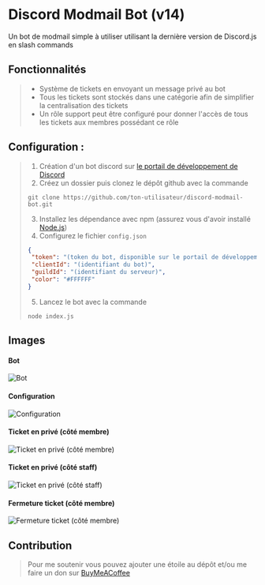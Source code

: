 # **Discord Modmail Bot (v14)**

Un bot de modmail simple à utiliser utilisant la dernière version de Discord.js en slash commands

## **Fonctionnalités**
> - Système de tickets en envoyant un message privé au bot
> - Tous les tickets sont stockés dans une catégorie afin de simplifier la centralisation des tickets
> - Un rôle support peut être configuré pour donner l'accès de tous les tickets aux membres possédant ce rôle

## **Configuration :**
> 1. Création d'un bot discord sur [le portail de développement de Discord](https://discord.com/developers/applications)
> 2. Créez un dossier puis clonez le dépôt github avec la commande
>   ```shell
>   git clone https://github.com/ton-utilisateur/discord-modmail-bot.git
>   ```
> 3. Installez les dépendance avec npm (assurez vous d'avoir installé [Node.js](https://nodejs.org/fr))
> 4. Configurez le fichier `config.json`
>   ```json
>   {
>    "token": "(token du bot, disponible sur le portail de développement Discord)",
>    "clientId": "(identifiant du bot)",
>    "guildId": "(identifiant du serveur)",
>    "color": "#FFFFFF"
>   }
>   ```
> 5. Lancez le bot avec la commande
>   ```shell
>   node index.js
>   ```

## **Images**

#### Bot
![Bot](https://cdn.discordapp.com/attachments/937757443893637231/1276895413932261507/image.png?ex=66cb3106&is=66c9df86&hm=6f429f970bd968deb96066e0c0629ab61eef5757872a71b15571b362321ab9db&)

#### Configuration
![Configuration](https://cdn.discordapp.com/attachments/937757443893637231/1276895754945953883/image.png?ex=66cb3157&is=66c9dfd7&hm=68b828f1614bd387f38b42c9628db26fbe0c0852de296fb990135bb4a09368d3&)

#### Ticket en privé (côté membre)
![Ticket en privé (côté membre)](https://cdn.discordapp.com/attachments/937757443893637231/1276896351396958338/image.png?ex=66cb31e5&is=66c9e065&hm=665734dc1e66a863818e1446905a307aa7cb7ccb36809cadfffeb310187a4fd5&)

#### Ticket en privé (côté staff)
![Ticket en privé (côté staff)](https://cdn.discordapp.com/attachments/937757443893637231/1276896383810539712/image.png?ex=66cb31ed&is=66c9e06d&hm=094bd0b8da6b67632ba1420ea49767a384b3c84ad753366b07363f85a4dae57a&)

#### Fermeture ticket (côté membre)
![Fermeture ticket (côté membre)](https://cdn.discordapp.com/attachments/937757443893637231/1276896616808190023/image.png?ex=66cb3225&is=66c9e0a5&hm=bba98f7a18eda55d0d84e2ff298da34f2fbe8ef36cb5fce579f84c27ebd3c3aa&)

## Contribution
> Pour me soutenir vous pouvez ajouter une étoile au dépôt et/ou me faire un don sur [BuyMeACoffee](https://buymeacoffee.com/mmonfray)

